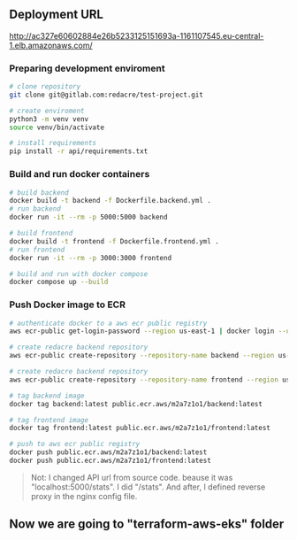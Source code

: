 ## Deployment URL
http://ac327e60602884e26b5233125151693a-1161107545.eu-central-1.elb.amazonaws.com/

### Preparing development enviroment
```sh
# clone repository
git clone git@gitlab.com:redacre/test-project.git

# create enviroment
python3 -m venv venv
source venv/bin/activate

# install requirements
pip install -r api/requirements.txt
```

### Build and run docker containers
```sh
# build backend
docker build -t backend -f Dockerfile.backend.yml .
# run backend
docker run -it --rm -p 5000:5000 backend

# build frontend
docker build -t frontend -f Dockerfile.frontend.yml .
# run frontend
docker run -it --rm -p 3000:3000 frontend

# build and run with docker compose
docker compose up --build
```

### Push Docker image to ECR
```sh
# authenticate docker to a aws ecr public registry
aws ecr-public get-login-password --region us-east-1 | docker login --username AWS --password-stdin public.ecr.aws/m2a7z1o1

# create redacre backend repository
aws ecr-public create-repository --repository-name backend --region us-east-1

# create redacre backend repository
aws ecr-public create-repository --repository-name frontend --region us-east-1

# tag backend image
docker tag backend:latest public.ecr.aws/m2a7z1o1/backend:latest 

# tag frontend image
docker tag frontend:latest public.ecr.aws/m2a7z1o1/frontend:latest 

# push to aws ecr public registry
docker push public.ecr.aws/m2a7z1o1/backend:latest 
docker push public.ecr.aws/m2a7z1o1/frontend:latest 
```

> Not: I changed API url from source code. beause it was "localhost:5000/stats". I did "/stats". And after, I defined reverse proxy in the nginx config file.

## Now we are going to "terraform-aws-eks" folder

